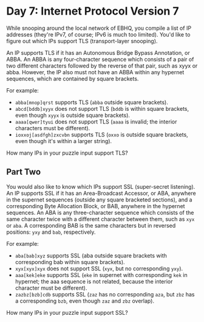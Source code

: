 # Day 7: Internet Protocol Version 7

While snooping around the local network of EBHQ,
you compile a list of IP addresses
(they're IPv7, of course; IPv6 is much too limited).
You'd like to figure out which IPs support TLS (transport-layer snooping).

An IP supports TLS if it has an Autonomous Bridge Bypass Annotation, or ABBA.
An ABBA is any four-character sequence which consists of a pair of
two different characters followed by the reverse of that pair, such as xyyx or abba.
However, the IP also must not have an ABBA within any hypernet sequences,
which are contained by square brackets.

For example:

- `abba[mnop]qrst` supports TLS (`abba` outside square brackets).
- `abcd[bddb]xyyx` does not support TLS (`bddb` is within square brackets,
even though `xyyx` is outside square brackets).
- `aaaa[qwer]tyui` does not support TLS (`aaaa` is invalid;
the interior characters must be different).
- `ioxxoj[asdfgh]zxcvbn` supports TLS (`oxxo` is outside square brackets,
even though it's within a larger string).

How many IPs in your puzzle input support TLS?

## Part Two

You would also like to know which IPs support SSL (super-secret listening).
An IP supports SSL if it has an Area-Broadcast Accessor, or ABA,
anywhere in the supernet sequences (outside any square bracketed sections),
and a corresponding Byte Allocation Block, or BAB, anywhere in the hypernet sequences.
An ABA is any three-character sequence which consists of the same character twice
with a different character between them, such as `xyx` or `aba`.
A corresponding BAB is the same characters but in reversed positions:
`yxy` and `bab`, respectively.

For example:

- `aba[bab]xyz` supports SSL
(aba outside square brackets with corresponding bab within square brackets).
- `xyx[xyx]xyx` does not support SSL (`xyx`, but no corresponding `yxy`).
- `aaa[kek]eke` supports SSL
(`eke` in supernet with corresponding `kek` in hypernet;
the aaa sequence is not related, because the interior character must be different).
- `zazbz[bzb]cdb` supports SSL
(`zaz` has no corresponding `aza`, but `zbz` has a corresponding `bzb`,
even though `zaz` and `zbz` overlap).

How many IPs in your puzzle input support SSL?

